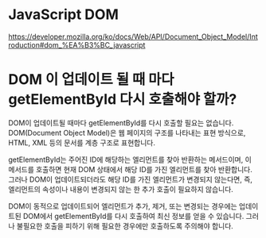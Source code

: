 # JavaScript DOM

https://developer.mozilla.org/ko/docs/Web/API/Document_Object_Model/Introduction#dom_%EA%B3%BC_javascript

# DOM 이 업데이트 될 때 마다 getElementById 다시 호출해야 할까?

DOM이 업데이트될 때마다 getElementById를 다시 호출할 필요는 없습니다. DOM(Document Object Model)은 웹 페이지의 구조를 나타내는 표현 방식으로, HTML, XML 등의 문서를 계층 구조로 표현합니다.

getElementById는 주어진 ID에 해당하는 엘리먼트를 찾아 반환하는 메서드이며, 이 메서드를 호출하면 현재 DOM 상태에서 해당 ID를 가진 엘리먼트를 찾아 반환합니다. 그러나 DOM이 업데이트되더라도 해당 ID를 가진 엘리먼트가 변경되지 않는다면, 즉, 엘리먼트의 속성이나 내용이 변경되지 않는 한 추가 호출이 필요하지 않습니다.

DOM이 동적으로 업데이트되어 엘리먼트가 추가, 제거, 또는 변경되는 경우에는 업데이트된 DOM에서 getElementById를 다시 호출하여 최신 정보를 얻을 수 있습니다. 그러나 불필요한 호출을 피하기 위해 필요한 경우에만 호출하도록 주의해야 합니다.
